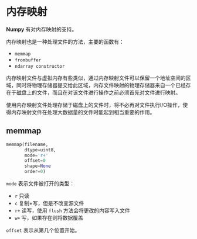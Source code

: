 # 内存映射

**Numpy** 有对内存映射的支持。

内存映射也是一种处理文件的方法，主要的函数有：

*   `memmap`
*   `frombuffer`
*   `ndarray constructor`

内存映射文件与虚拟内存有些类似，通过内存映射文件可以保留一个地址空间的区域，同时将物理存储器提交给此区域，内存文件映射的物理存储器来自一个已经存在于磁盘上的文件，而且在对该文件进行操作之前必须首先对文件进行映射。

使用内存映射文件处理存储于磁盘上的文件时，将不必再对文件执行I/O操作，使得内存映射文件在处理大数据量的文件时能起到相当重要的作用。

## memmap

```py
memmap(filename,
       dtype=uint8,
       mode='r+'
       offset=0
       shape=None
       order=0) 
```

`mode` 表示文件被打开的类型：

*   `r` 只读
*   `c` 复制+写，但是不改变源文件
*   `r+` 读写，使用 `flush` 方法会将更改的内容写入文件
*   `w+` 写，如果存在则将数据覆盖

`offset` 表示从第几个位置开始。